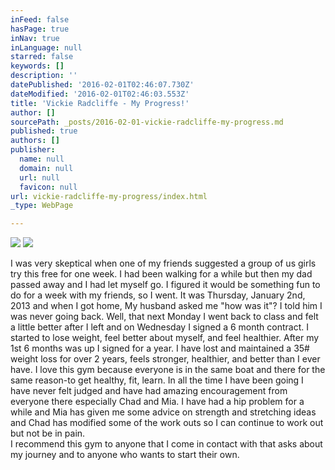 ```yaml
---
inFeed: false
hasPage: true
inNav: true
inLanguage: null
starred: false
keywords: []
description: ''
datePublished: '2016-02-01T02:46:07.730Z'
dateModified: '2016-02-01T02:46:03.553Z'
title: 'Vickie Radcliffe - My Progress!'
author: []
sourcePath: _posts/2016-02-01-vickie-radcliffe-my-progress.md
published: true
authors: []
publisher:
  name: null
  domain: null
  url: null
  favicon: null
url: vickie-radcliffe-my-progress/index.html
_type: WebPage

---
```

![](https://the-grid-user-content.s3-us-west-2.amazonaws.com/c8f75564-a2de-4e98-a130-1d40b2f03145.jpg)
![](https://the-grid-user-content.s3-us-west-2.amazonaws.com/7517a4c4-a545-406e-a3a6-1595d67d3877.jpg)

I was very skeptical when one of my friends suggested a group of us girls try this free for one week.  I had been walking for a while but then my dad passed away and I had let myself go.  I figured it would be something fun to do for a week with my friends, so I went.  It was Thursday, January 2nd, 2013 and when I got home, My husband asked me "how was it"?  I told him I was never going back.  Well, that next Monday I went back to class and felt a little better after I left and on Wednesday I signed a 6 month contract.  I started to lose weight, feel better about myself, and feel healthier.  After my 1st 6 months was up I signed for a year.   I have lost and maintained a 35\# weight loss for over 2 years, feels stronger, healthier, and better than I ever have.  I love this gym because everyone is in the same boat and there for the same reason-to get healthy, fit, learn.  In all the time I have been going I have never felt judged and have had amazing encouragement from everyone there especially Chad and Mia.  I have had a hip problem for a while and Mia has given me some advice on strength and stretching ideas and Chad has modified some of the work outs so I can continue to work out but not be in pain.  
I recommend this gym to anyone that I come in contact with that asks about my journey and to anyone who wants to start their own.